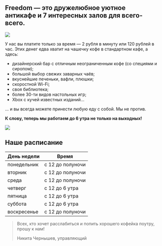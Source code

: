 ## Freedom — это дружелюбное уютное антикафе и 7 интересных залов для всего-всего. 

![](http://placehold.it/950x450)

У нас вы платите только за время — 2 рубля в минуту или 120 рублей в час. Этих денег едва хватит на чашечку кофе в стандартном кафе, а здесь:

* дизайнерский бар с отличным неограниченным кофе (со специями и сиропом);
* большой выбор свежих заварных чаёв;
* вкуснейшие печеньки, вафли, плюшки;
* скоростной Wi-Fi;
* своя библиотека;
* более 30-ти видов настольных игр;
* Xbox с кучей известных изданий…

… и вы всегда можете принести любую еду с собой. Мы не против.

**К слову, теперь мы работаем до 6 утра не только на выходных!**

![](http://placehold.it/950x30)

## Наше расписание

| День недели | Время            |
| ----------- | ---------------- |
| понедельник | с 12 до полуночи |
| вторник     | с 12 до полуночи |
| среда       | с 12 до полуночи |
| четверг     | с 12 до 6 утра   |
| пятница     | с 12 до 6 утра   |
| суббота     | с 12 до 6 утра   |
| воскресенье | с 12 до полуночи |


<blockquote class="blockquote">
  <p>Всех, кто хочет расслабиться и попить хорошего кофейка поутру, прошу к нам!</p>
  <footer>Никита Чернышев, управляющий</footer>
</blockquote>